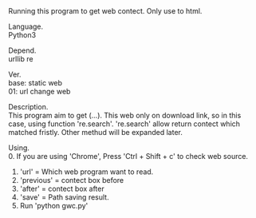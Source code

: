 ##
Running this program to get web contect. Only use to html.

Language.<br>
Python3

Depend.<br>
urllib
re

Ver.<br>
base: static web<br>
01: url change web<br>

Description.<br>
This program aim to get (...).
This web only on download link, so in this case, using function 're.search'.
're.search' allow return contect which matched fristly.
Other methud will be expanded later.


Using.<br>
0. If you are using 'Chrome', Press 'Ctrl + Shift + c' to check web source.
1. 'url' = Which web program want to read. <br>
2. 'previous' = contect box before <br>
3. 'after' = contect box after <br>
4. 'save' = Path saving result.<br>
5. Run 'python gwc.py'
